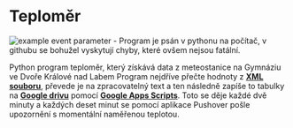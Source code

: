 # Teploměr
![example event parameter](https://github.com/ProstoPetrxd/Teplomer/actions/workflows/pylint.yml/badge.svg) - Program je psán v pythonu na počítač, v githubu se bohužel vyskytují chyby, které ovšem nejsou fatální.

Python program teploměr, který získává data z meteostanice na Gymnáziu ve Dvoře Králové nad Labem
Program nejdříve přečte hodnoty z <b><a href="http://moje.meteo-pocasi.cz/environment/web/me220012/xml/xml.xml?USID=1673&_=1684220025754">XML souboru</a></b>, převede je na zpracovatelný text a ten následně zapíše to tabulky na <b><a href="https://docs.google.com/spreadsheets/d/1IW56MOHPfkZLbOVdcOHwZlVQ1qMjMGtHqwEHfrzlKH8/edit#gid=0">Google drivu</a></b> pomocí <b><a href="https://script.google.com/home/projects/1toAQ6DrrOEdmX3YBgh3j0tDDZqbMweVSt0bsPVZ875BEaDtpOoFnvYvK/">Google Apps Scripts</a></b>. Toto se děje každé dvě minuty a každých deset minut se pomocí aplikace Pushover pošle upozornění s momentální naměřenou teplotou. 
